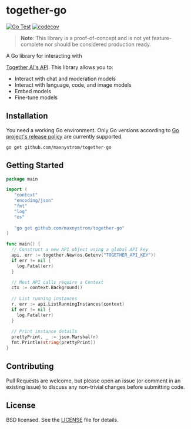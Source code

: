 
# together-go

[![Go Test](https://github.com/maxnystrom/together-go/actions/workflows/go.yml/badge.svg)](https://github.com/maxnystrom/together-go/actions/workflows/go.yml)
[![codecov](https://codecov.io/gh/maxnystrom/together-go/graph/badge.svg?token=BN5HQVNYSP)](https://codecov.io/gh/maxnystrom/together-go)

> **Note**: This library is a proof-of-concept and is not yet feature-complete nor should be considered production ready.

A Go library for interacting with

[Together AI's API](https://docs.together.ai/reference/). This library allows you to:

- Interact with chat and moderation models
- Interact with language, code, and image models
- Embed models
- Fine-tune models

## Installation

You need a working Go environment. Only Go versions according to [Go project's release policy](https://go.dev/doc/devel/release#policy) are currently supported.

```shell
go get github.com/maxnystrom/together-go
```

## Getting Started

```go
package main

import (
   "context"
   "encoding/json"
   "fmt"
   "log"
   "os"
  
   "go get github.com/maxnystrom/together-go"
)

func main() {
  // Construct a new API object using a global API key
  api, err := together.New(os.Getenv("TOGETHER_API_KEY"))
  if err != nil {
    log.Fatal(err)
  }

  // Most API calls require a Context
  ctx := context.Background()
  
  // List running instances
  r, err := api.ListRunningInstances(context)
  if err != nil {
    log.Fatal(err)
  }
  
  // Print instance details
  prettyPrint, _ := json.Marshal(r)
  fmt.Println(string(prettyPrint))
}
```

## Contributing

Pull Requests are welcome, but please open an issue (or comment in an existing
issue) to discuss any non-trivial changes before submitting code.

## License

BSD licensed. See the [LICENSE](LICENSE) file for details.

